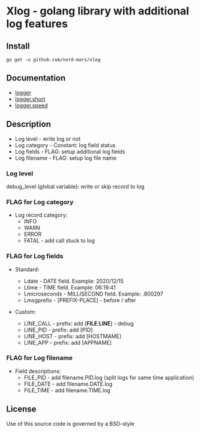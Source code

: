 # Xlog - golang library with additional log features


## Install

```
go get -u github.com/nord-mars/xlog
```

## Documentation
* [logger](https://github.com/nord-mars/xlog/tree/main/examples/logger)
* [logger.short](https://github.com/nord-mars/xlog/tree/main/examples/logger.short)
* [logger.speed](https://github.com/nord-mars/xlog/tree/main/examples/logger.speed)

## Description
* Log level    - write log or not
* Log category - Constant: log field status
* Log fields   - FLAG: setup additional log fields
* Log filename - FLAG: setup log file name

### Log level
debug_level (global variable): write or skip record to log

### FLAG for Log category
* Log record category:
  - INFO
  - WARN
  - ERROR
  - FATAL - add call stuck to log

### FLAG for Log fields
* Standard:
  - Ldate         - DATE field. Example: 2020/12/15
  - Ltime         - TIME field. Example: 06:19:41
  - Lmicroseconds - MILLISECOND field. Example: .800297
  - Lmsgprefix    - [PREFIX-PLACE] - before / after

* Custom:
  - LINE_CALL - prefix: add [__FILE__:__LINE__] - debug
  - LINE_PID  - prefix: add [PID]
  - LINE_HOST - prefix: add [HOSTMAME]
  - LINE_APP  - prefix: add [APPNAME]

### FLAG for Log filename
* Field descriptions:
  - FILE_PID  - add filename.PID.log (split logs for same time application)
  - FILE_DATE - add filename.DATE.log
  - FILE_TIME - add filename.TIME.log

## License
Use of this source code is governed by a BSD-style
